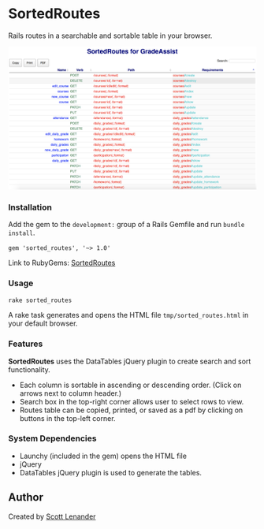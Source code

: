 # SortedRoutes

Rails routes in a searchable and sortable table in your browser.

![](sorted_routes-example.png)

### Installation
Add the gem to the `development:` group of a Rails Gemfile and run `bundle install`.

```
gem 'sorted_routes', '~> 1.0'
```
Link to RubyGems: [SortedRoutes](https://rubygems.org/gems/sorted_routes)

### Usage

```
rake sorted_routes
```
A rake task generates and opens the HTML file `tmp/sorted_routes.html` in your default browser.

### Features

**SortedRoutes** uses the DataTables jQuery plugin to create search and sort functionality.
+ Each column is sortable in ascending or descending order. (Click on arrows next to column header.)
+ Search box in the top-right corner allows user to select rows to view.
+ Routes table can be copied, printed, or saved as a pdf by clicking on buttons in the top-left corner.

### System Dependencies
+ Launchy (included in the gem) opens the HTML file
+ jQuery
+ DataTables jQuery plugin is used to generate the tables.

## Author
Created by [Scott Lenander](http://scottlenander.com/)
